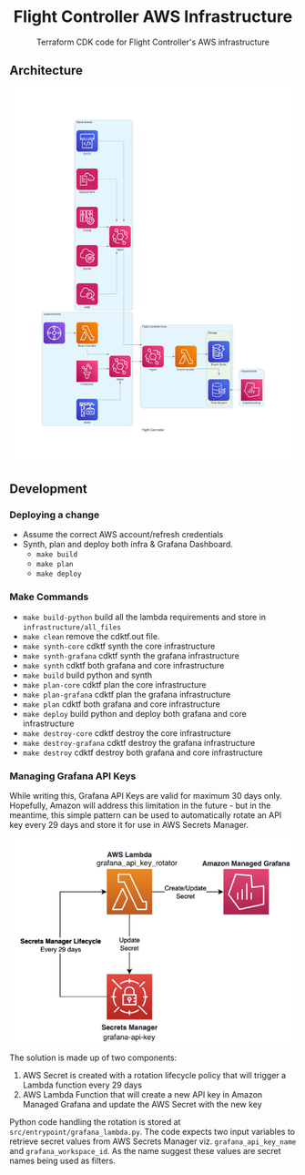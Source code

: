 <h1 align="center">Flight Controller AWS Infrastructure</h1>
<p align="center">Terraform CDK code for Flight Controller's AWS infrastructure</p>

## Architecture

![Flight Controller Architecture](../images/flight_controller.png)

## Development

### Deploying a change

- Assume the correct AWS account/refresh credentials
- Synth, plan and deploy both infra & Grafana Dashboard.
  - `make build`
  - `make plan`
  - `make deploy`

### Make Commands

- `make build-python` build all the lambda requirements and store in `infrastructure/all_files`
- `make clean` remove the cdktf.out file.
- `make synth-core` cdktf synth the core infrastructure
- `make synth-grafana` cdktf synth the grafana infrastructure
- `make synth` cdktf both grafana and core infrastructure
- `make build` build python and synth
- `make plan-core` cdktf plan the core infrastructure
- `make plan-grafana` cdktf plan the grafana infrastructure
- `make plan` cdktf both grafana and core infrastructure
- `make deploy` build python and deploy both grafana and core infrastructure
- `make destroy-core` cdktf destroy the core infrastructure
- `make destroy-grafana` cdktf destroy the grafana infrastructure
- `make destroy` cdktf destroy both grafana and core infrastructure

### Managing Grafana API Keys

While writing this, Grafana API Keys are valid for maximum 30 days only. 
Hopefully, Amazon will address this limitation in the future - but in the meantime, this simple pattern can be used to automatically rotate an API key every 29 days and store it for use in AWS Secrets Manager.

![Grafana](../images/manage_grafana_api_key.png)

The solution is made up of two components:

1. AWS Secret is created with a rotation lifecycle policy that will trigger a Lambda function every 29 days
2. AWS Lambda Function that will create a new API key in Amazon Managed Grafana and update the AWS Secret with the new key

Python code handling the rotation is stored  at `src/entrypoint/grafana_lambda.py`. The code expects two input variables to retrieve secret values from AWS Secrets Manager viz. `grafana_api_key_name` and `grafana_workspace_id`. As the name suggest these values are secret names being used as filters.
